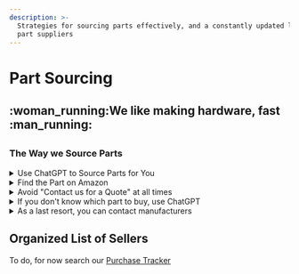 ```yaml
---
description: >-
  Strategies for sourcing parts effectively, and a constantly updated list of
  part suppliers
---
```


# Part Sourcing

## :woman\_running:We like making hardware, fast :man\_running:

##

### The Way we Source Parts

<details>

<summary>Use ChatGPT to Source Parts for You</summary>

* With Bing feature, you ask "source \_\_\_ for me" and add other details:
  * "prioritize parts with low lead times"
  * "inexpensive" or "hobby level"
  * "i liked this one you found, find me more of those"

</details>

<details>

<summary>Find the Part on Amazon</summary>

* Nothing is better than prime shipping
* If you found a part on a manufacturer's website, look up that exact part
* If you cannot find it, try searching for the manufacturer's amazon page
  * They normally have one

</details>

<details>

<summary>Avoid "Contact us for a Quote" at all times</summary>

* We try our best to not support companies that do this. If you ever start a company in the future, put a "buy now" button please.
* Long lead times, wasted time talking to someone, different prices if you are a university, company, individual, they try to package you in with expensive software, etc.

</details>

<details>

<summary>If you don't know which part to buy, use ChatGPT</summary>

* "what else are these parts called? anything else I could use instead"
* "I am trying to find a part that does X, Y, and Z, but I don't know what its called"
* "I am trying to attach \_\_\_ to \_\_\_\_, what can i use?"

</details>

<details>

<summary>As a last resort, you can contact manufacturers</summary>

Some teams, such as Thorlabs, Kurt Lesker, Filmtronics, are very knowledgable and can help bridge the gap of understanding. You can describe to them your situation, send them links of the parts you were considering, and ask them for their advice. Do this sooner rather than later - they take multiple days to respond.

</details>

## Organized List of Sellers

To do, for now search our [Purchase Tracker](https://docs.google.com/spreadsheets/d/1x1SKlcFd_YezeLDJ4mFUUFoybHkMIZpcm6by8iPltEY/edit#gid=0)
